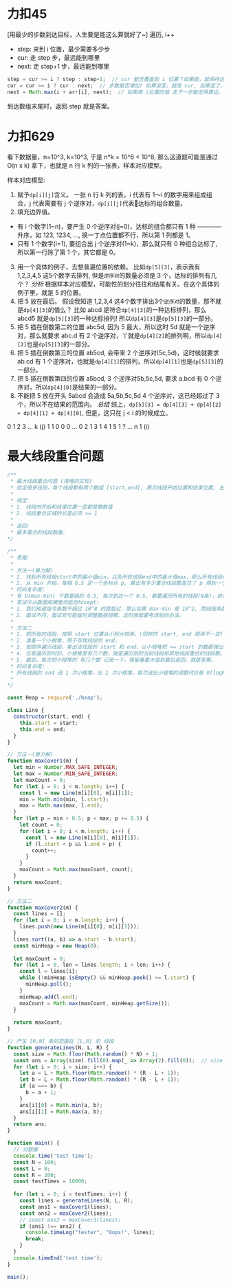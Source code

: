 # 力扣45  
[用最少的步数到达目标，人生要是能这么算就好了~]
遍历, i++
* step: 来到 i 位置，最少需要多少步
* cur:  走 step 步，最远能到哪里
* next: 走 step+1 步，最远能到哪里
```js
step = cur >= i ? step : step+1;  // cur 能否覆盖到 i 位置？如果能，就保持这个步数; 如果不能，就增加一步)
cur = cur >= i ? cur : next;  // 步数是否增加? 如果没变，就用 cur, 如果变了，就用 next)
next = Math.max(i + arr[i], next);  // 如果用 i位置的值 走下一步能走得更远，就更新 next。「人生要是能这么算出来就好了」)
```
到达数组末尾时，返回 step 就是答案。


# 力扣629
看下数据量，n=10^3, k=10^3,  于是 n*k = 10^6 < 10^8, 那么这道题可能是通过 O(n x k) 拿下，也就是 n 行 k 列的一张表，样本对应模型。

样本对应模型:
1. 赋予`dp[i][j]`含义。
  一张 n 行 k 列的表，i 代表有 1～i 的数字用来组成组合，j 代表需要有 j 个逆序对，`dp[i][j]`代表达标的组合数量。
2. 填充边界值。
  - 有 i 个数字(1~n)，要产生 0 个逆序对(j=0)，达标的组合都只有 1 种 ———— 升序，如 123, 1234, ..., 换一丁点位置都不行，所以第 1 列都是 1。
  - 只有 1 个数字(i=1), 要组合出 j 个逆序对(1~k)，那么就只有 0 种组合达标了, 所以第一行除了第 1 个，其它都是 0。
3. 用一个具体的例子，去想普遍位置的依赖。
  比如`dp[5][3]`，表示我有 1,2,3,4,5 这5个数字去排列, 但是`逆序对`的数量必须是 3 个，达标的排列有几个？
  *分析*
  根据样本对应模型，可能性的划分往往和结尾有关。在这个具体的例子里，就是 5 的位置。
  1. 把 5 放在最后。
  假设我知道 1,2,3,4 这4个数字排出3个`逆序对`的数量，那不就是`dp[4][3]`的值么？
  比如 abcd 是符合`dp[4][3]`的一种达标排列，那么 abcd5 就是`dp[5][3]`的一种达标排列! 所以`dp[4][3]`是`dp[5][3]`的一部分。
  2. 把 5 插在倒数第二的位置
  abc5d, 因为 5 最大，所以这时 5d 就是一个逆序对，那么就要求 abc.d 有 2 个逆序对，丫就是`dp[4][2]`的排列啊，所以`dp[4][2]`也是`dp[5][3]`的一部分。
  3. 把 5 插在倒数第三的位置
  ab5cd, 会带来 2 个逆序对(5c,5d)，这时候就要求 ab.cd 有 1 个逆序对，也就是`dp[4][1]`的排列，所以`dp[4][1]`也是`dp[5][3]`的一部分。
  4. 把 5 插在倒数第四的位置
  a5bcd, 3 个逆序对5b,5c,5d, 要求 a.bcd 有 0 个逆序对，所以`dp[4][0]`是结果的一部分。 
  5. 不能把 5 放在开头
  5abcd 会造成 5a,5b,5c,5d 4 个逆序对，这已经超过了 3 个，所以不在结果的范围内。
  *总结*
  综上，`dp[5][3] = dp[4][3] + dp[4][2] + dp[4][1] + dp[4][0]`, 但是，这只在 j < i 的时候成立。

  0 1 2 3 ... k (j)
1 1 0 0 0 ... 0
2 1
3 1
4 1
5 1     ?
...
n 1
(i)


# 最大线段重合问题
```js
/**
 * 最大线段重合问题 (用堆的实现)
 * 给定很多线段，每个线段都有两个数组 [start,end], 表示线段开始位置和结束位置, 左右都是闭区间。
 *
 * 规定:
 * 1. 线段的开始和结束位置一定都是整数值
 * 2. 线段重合区域的长度必须 >= 1
 *
 * 返回:
 * 最多重合的线段数量。
*/

/**
 * 思路:
 *
 * 方法一(暴力解)
 * 1. 找到所有线段start中的最小值min，以及所有线段end中的最大值max，那么所有线段都会坐落在[min,max]上。
 * 2. 从 min 开始，每隔 0.5 定一个坐标点 p, 算出有多少重合线段数盖住了 p 得到一个重合线段数量，直到把 p 定到 max, 返回所有重合线段数量中最大的数量。
 * 时间复杂度:
 * 有 O(max-min) 个数量级的 0.5, 每次到达一个 0.5, 都要遍历所有的线段(N条)，统计有多少条线段包含了这个 0.5，所以时间复杂度是 O((max-min)*N)。
 * 笔试中从数据规模推测能否Accept:
 * 1. 我们知道指令条数不超过 10^8 的就能过，那么如果 max-min 是 10^2, 而线段条数 N 是 10^4, 根据时间复杂度一综合得到 10^2*10^4 = 10^6 < 10^8, 所以即使是这样的矬办法，在这种数据量的情况下，笔试也是能过的。
 * 2. 面试不同，面试官可能临时调整数据规模，这时候就要考虑别的办法。
 *
 * 方法二
 * 1. 把所有的线段，按照 start 位置从小到大排序。(同样的 start, end 顺序不一定)
 * 2. 准备一个小根堆，用于存放线段的 end。
 * 3. 按顺序遍历线段，拿出该线段的 start 和 end，让小根堆把 <= start 的数都弹出去，然后把 end 放入小根堆。(移走不重合的)
 * 4. 任意遍历的时刻，小根堆里有几个数，就是遍历到的当前线段和其他线段重合的线段数。
 * 5. 最后，每次把小根堆的`有几个数`记录一下，保留着最大值到最后返回，就是答案。
 * 时间复杂度:
 * 所有线段的 end 进 1 次小根堆，出 1 次小根堆，每次进出小根堆的调整代价是 O(logN), 所以综合起来的时间复杂度是 O(N*logN)。
 *
*/

const Heap = require('./heap');

class Line {
  constructor(start, end) {
    this.start = start;
    this.end = end;
  }
}

// 方法一(暴力解)
function maxCover1(m) {
  let min = Number.MAX_SAFE_INTEGER;
  let max = Number.MIN_SAFE_INTEGER;
  let maxCount = 0;
  for (let i = 0; i < m.length; i++) {
    const l = new Line(m[i][0], m[i][1]);
    min = Math.min(min, l.start);
    max = Math.max(max, l.end);
  }
  for (let p = min + 0.5; p < max; p += 0.5) {
    let count = 0;
    for (let i = 0; i < m.length; i++) {
      const l = new Line(m[i][0], m[i][1]);
      if (l.start < p && l.end > p) {
        count++;
      }
    }
    maxCount = Math.max(maxCount, count);
  }
  return maxCount;
}

// 方法二
function maxCover2(m) {
  const lines = [];
  for (let i = 0; i < m.length; i++) {
    lines.push(new Line(m[i][0], m[i][1]));
  }
  lines.sort((a, b) => a.start - b.start);
  const minHeap = new Heap(0);
  
  let maxCount = 0;
  for (let i = 0, len = lines.length; i < len; i++) {
    const l = lines[i];
    while (!minHeap.isEmpty() && minHeap.peek() <= l.start) {
      minHeap.poll();
    }
    minHeap.add(l.end);
    maxCount = Math.max(maxCount, minHeap.getSize());
  }
  
  return maxCount;
}

// 产生 [0,N] 条的范围在 [L,R] 的 线段
function generateLines(N, L, R) {
  const size = Math.floor(Math.random() * N) + 1;
  const ans = Array(size).fill(0).map(_ => Array(2).fill(0));  // size 行 2 列的矩阵，也就是 [start,end] 这样的线段集。
  for (let i = 0; i < size; i++) {
    let a = L + Math.floor(Math.random() * (R - L + 1));
    let b = L + Math.floor(Math.random() * (R - L + 1));
    if (a === b) {
      b = a + 1;
    }
    ans[i][0] = Math.min(a, b);
    ans[i][1] = Math.max(a, b);
  }
  return ans;
}

function main() {
  // 对数器
  console.time('test time');
  const N = 100;
  const L = 0;
  const R = 200;
  const testTimes = 10000;
  
  for (let i = 0; i < testTimes; i++) {
    const lines = generateLines(N, L, R);
    const ans1 = maxCover1(lines);
    const ans2 = maxCover2(lines);
    // const ans3 = maxCover3(lines);
    if (ans1 !== ans2) {
      console.timeLog("tester", "Oops!", lines);
      break;
    }
  }
  console.timeEnd('test time');
}

main();
```
